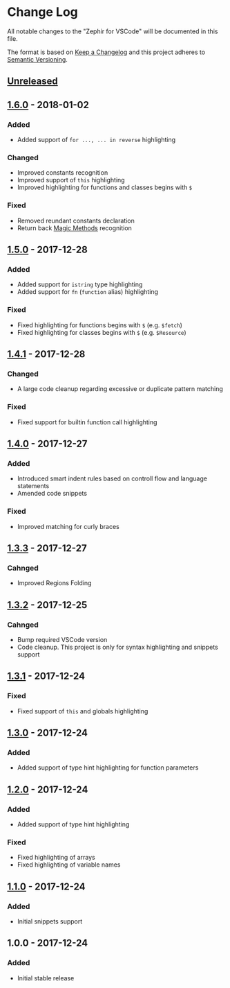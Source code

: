 # Change Log

All notable changes to the "Zephir for VSCode" will be documented in this file.

The format is based on [Keep a Changelog](http://keepachangelog.com/)
and this project adheres to [Semantic Versioning](http://semver.org/).

## [Unreleased]

## [1.6.0] - 2018-01-02

### Added
- Added support of `for ..., ... in reverse` highlighting

### Changed
- Improved constants recognition
- Improved support of `this` highlighting
- Improved highlighting for functions and classes begins with `$`

### Fixed
- Removed reundant constants declaration
- Return back [Magic Methods](http://php.net/manual/en/language.oop5.magic.php) recognition

## [1.5.0] - 2017-12-28

### Added
- Added support for `istring` type highlighting
- Added support for `fn` (`function` alias) highlighting

### Fixed
- Fixed highlighting for functions begins with `$` (e.g. `$fetch`)
- Fixed highlighting for classes begins with `$` (e.g. `$Resource`)

## [1.4.1] - 2017-12-28

### Changed
- A large code cleanup regarding excessive or duplicate pattern matching

### Fixed
- Fixed support for builtin function call highlighting

## [1.4.0] - 2017-12-27

### Added
- Introduced smart indent rules based on controll flow and language statements
- Amended code snippets

### Fixed
- Improved matching for curly braces

## [1.3.3] - 2017-12-27

### Cahnged
- Improved Regions Folding

## [1.3.2] - 2017-12-25

### Cahnged
- Bump required VSCode version
- Code cleanup. This project is only for syntax highlighting and snippets support

## [1.3.1] - 2017-12-24
### Fixed
 - Fixed support of `this` and globals highlighting

## [1.3.0] - 2017-12-24
### Added
 - Added support of type hint highlighting for function parameters

## [1.2.0] - 2017-12-24
### Added
 - Added support of type hint highlighting

### Fixed
- Fixed highlighting of arrays
- Fixed highlighting of variable names

## [1.1.0] - 2017-12-24

### Added
 - Initial snippets support

## 1.0.0 - 2017-12-24
### Added
 - Initial stable release

[Unreleased]: https://github.com/zephir-lang/zephir-vscode/compare/v1.6.0...HEAD
[1.6.0]: https://github.com/zephir-lang/zephir-vscode/compare/v1.5.0...v1.6.0
[1.5.0]: https://github.com/zephir-lang/zephir-vscode/compare/v1.4.1...v1.5.0
[1.4.1]: https://github.com/zephir-lang/zephir-vscode/compare/v1.4.0...v1.4.1
[1.4.0]: https://github.com/zephir-lang/zephir-vscode/compare/v1.3.3...v1.4.0
[1.3.3]: https://github.com/zephir-lang/zephir-vscode/compare/v1.3.2...v1.3.3
[1.3.2]: https://github.com/zephir-lang/zephir-vscode/compare/v1.3.1...v1.3.2
[1.3.1]: https://github.com/zephir-lang/zephir-vscode/compare/v1.3.0...v1.3.1
[1.3.0]: https://github.com/zephir-lang/zephir-vscode/compare/v1.2.0...v1.3.0
[1.2.0]: https://github.com/zephir-lang/zephir-vscode/compare/v1.1.0...v1.2.0
[1.1.0]: https://github.com/zephir-lang/zephir-vscode/compare/v1.0.0...v1.1.0
